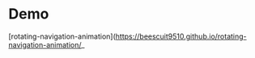 # Demo
[rotating-navigation-animation](https://beescuit9510.github.io/rotating-navigation-animation/_
